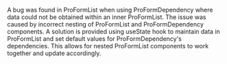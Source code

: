 A bug was found in ProFormList when using ProFormDependency where data could not be obtained within an inner ProFormList. The issue was caused by incorrect nesting of ProFormList and ProFormDependency components. A solution is provided using useState hook to maintain data in ProFormList and set default values for ProFormDependency's dependencies. This allows for nested ProFormList components to work together and update accordingly.
